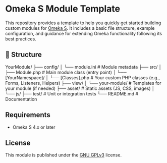 # Omeka S Module Template

This repository provides a template to help you quickly get started building custom modules for [Omeka S](https://omeka.org/s/). It includes a basic file structure, example configuration, and guidance for extending Omeka functionality following its best practices.

## 📁 Structure

YourModule/
├── config/
│   └── module.ini               # Module metadata
├── src/
│   ├── Module.php               # Main module class (entry point)
│   └── [YourNamespace]/
│       └── [Classes].php        # Your custom PHP classes (e.g., Forms, Listeners, Helpers)
├── view/
│   └── your-module/             # Templates for your module (if needed)
├── asset/                       # Static assets (JS, CSS, images)
│   └── js/
├── test/                        # Unit or integration tests
└── README.md                    # Documentation


## Requirements

- Omeka S 4.x or later

## License

This module is published under the [GNU GPLv3](LICENSE) license.

